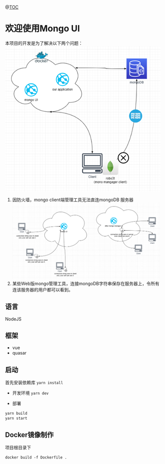 @[TOC](Welcome)

# 欢迎使用Mongo UI
本项目的开发是为了解决以下两个问题：
![](./Solution.png)
1.  因防火墙，mongo client端管理工具无法直连mongoDB 服务器
![](./Solution2.png)
2. 某些Web版mongo管理工具，连接mongoDB字符串保存在服务器上，令所有连该服务器的用户都可以看到。

## 语言
NodeJS

## 框架
- vue
- quasar

## 启动
首先安装依赖库
```yarn install```

- 开发环境
```yarn dev```

- 部署
```
yarn build
yarn start
```

## Docker镜像制作
项目根目录下
```
docker build -f Dockerfile .
```

